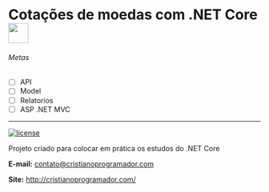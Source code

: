 # Cotações de moedas com .NET Core   <img src="http://pluspng.com/img-png/bitcoin-cash-coin-currency-dollar-euro-finance-icon-image-512.png" width="40" >

###### Metas

- [ ] API
- [ ] Model
- [ ] Relatorios
- [ ] ASP .NET MVC

<hr>

[![license](https://img.shields.io/badge/Licence-MIT-blue.svg?style=flat-square)](https://github.com/CristianoRC/DotCEP/blob/master/LICENSE)

Projeto criado para colocar em prática os estudos do .NET Core

<b>E-mail:</b> contato@cristianoprogramador.com

<b>Site:</b> http://cristianoprogramador.com/
